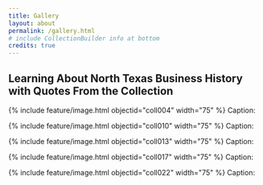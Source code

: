 ```yaml
---
title: Gallery
layout: about
permalink: /gallery.html
# include CollectionBuilder info at bottom
credits: true
---
```

## Learning About North Texas Business History with Quotes From the Collection


{% include feature/image.html objectid="coll004" width="75" %}
Caption: 

{% include feature/image.html objectid="coll010" width="75" %}
Caption: 

{% include feature/image.html objectid="coll013" width="75" %}
Caption: 

{% include feature/image.html objectid="coll017" width="75" %}
Caption: 

{% include feature/image.html objectid="coll022" width="75" %}
Caption: 
